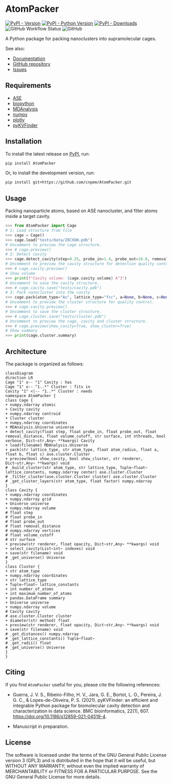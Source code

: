 # AtomPacker

[![PyPI - Version](https://img.shields.io/pypi/v/AtomPacker)](https://pypi.org/project/AtomPacker/)
[![PyPI - Python Version](https://img.shields.io/pypi/pyversions/AtomPacker)](https://pypi.org/project/AtomPacker/)
[![PyPI - Downloads](https://img.shields.io/pypi/dm/AtomPacker)](https://pypi.org/project/AtomPacker/)
![GitHub Workflow Status](https://img.shields.io/github/actions/workflow/status/cnpem/AtomPacker/testing.yml?label=testing)
![GitHub](https://img.shields.io/github/license/cnpem/AtomPacker)

A Python package for packing nanoclusters into supramolecular cages.

See also:

- [Documentation](https://cnpem.github.io/AtomPacker/)
- [GitHub repository](https://github.com/cnpem/AtomPacker/)
- [Issues](https://github.com/cnpem/AtomPacker/issues)

## Requirements

- [ASE](https://pypi.org/project/ase)
- [biopython](https://pypi.org/project/biopython)
- [MDAnalysis](https://pypi.org/project/MDAnalysis)
- [numpy](https://pypi.org/project/numpy)
- [plotly](https://pypi.org/project/plotly)
- [pyKVFinder](https://pypi.org/project/pyKVFinder)

## Installation

To install the latest release on [PyPI](https://pypi.org/project/AtomPacker/), run:

```bash
pip install AtomPacker
```

Or, to install the development version, run:

```bash
pip install git+https://github.com/cnpem/AtomPacker.git
```

## Usage

Packing nanoparticle atoms, based on ASE nanocluster, and filter atoms inside a target cavity.

```python
>>> from AtomPacker import Cage
# 1: Load structure from file
>>> cage = Cage()
>>> cage.load("tests/data/ZOCXOH.pdb")
# Uncomment to preview the cage structure.
>>> # cage.preview()
# 2: Detect cavity
>>> cage.detect_cavity(step=0.25, probe_in=1.4, probe_out=10.0, removal_distance=1.0, volume_cutoff=5.0)
# Uncomment to preview the cavity structure for detection quality control.
>>> # cage.cavity.preview()
# Show volume
>>> print(f"Cavity volume: {cage.cavity.volume} A^3")
# Uncomment to save the cavity structure.
>>> # cage.cavity.save("tests/cavity.pdb")
# 3: Pack nanocluster into the cavity
>>> cage.pack(atom_type="Au", lattice_type="fcc", a=None, b=None, c=None)
# Uncomment to preview the cluster structure for quality control.
>>> # cage.cavity.preview()
# Uncomment to save the cluster structure.
>>> # cage.cluster.save("tests/cluster.pdb")
# Uncomment to preview the cage, cavity and cluster structure.
>>> # cage.preview(show_cavity=True, show_cluster=True)
# Show summary
>>> print(cage.cluster.summary)
```

## Architecture

The package is organized as follows:

```mermaid
classDiagram
direction LR
Cage "1" o-- "1" Cavity : has
Cage "1" o-- "1..*" Cluster : fits in
Cavity "1" <|-- "1..*" Cluster : needs
namespace AtomPacker {
class Cage {
+ numpy.ndarray atomic
+ Cavity cavity
+ numpy.ndarray centroid
+ Cluster cluster
+ numpy.ndarray coordinates
+ MDAnalysis.Universe universe
+ detect_cavity(float step, float probe_in, float probe_out, float removal_distance, float volume_cutoff, str surface, int nthreads, bool verbose, Dict~str,Any~ **kwargs) Cavity
+ load(filename) MDAnalysis.Universe
+ pack(str lattice_type, str atom_type, float atom_radius, float a, float b, float c) ase.cluster.Cluster
+ preview(bool show_cavity, bool show_cluster, str renderer, Dict~str,Any~ **kwargs) void
# _build_cluster(str atom_type, str lattice_type, Tuple~float~ lattice_constants, numpy.ndarray center) ase.cluster.Cluster
# _filter_cluster(ase.cluster.Cluster cluster) ase.cluster.Cluster
# _get_cluster_layers(str atom_type, float factor) numpy.ndarray            
}
class Cavity {
+ numpy.ndarray coordinates
+ numpy.ndarray grid
+ Universe universe
+ numpy.ndarray volume
# float step
# float probe_in
# float probe_out
# float removal_distance
# numpy.ndarray vertices
# float volume_cutoff
# str surface
+ preview(str renderer, float opacity, Dict~str,Any~ **kwargs) void
+ select_cavity(List~int~ indexes) void
+ save(str filename) void
# _get_universe() Universe
}
class Cluster {
+ str atom_type
+ numpy.ndarray coordinates
+ str lattice_type
+ Tuple~float~ lattice_constants
+ int number_of_atoms
+ int maximum_number_of_atoms
+ pandas.DataFrame summary
+ Universe universe
+ numpy.ndarray volume
# Cavity cavity
# ase.cluster.Cluster cluster
+ diameter(str method) float
+ preview(str renderer, float opacity, Dict~str,Any~ **kwargs) void
+ save(str filename) void
# _get_distances() numpy.ndarray
# _get_lattice_constants() Tuple~float~
# _get_radii() float
# _get_universe() Universe  
}
}
```

## Citing

If you find `AtomPacker` useful for you, please cite the following references:

- Guerra, J. V. S., Ribeiro-Filho, H. V., Jara, G. E., Bortot, L. O., Pereira, J. G. C., & Lopes-de-Oliveira, P. S. (2021). pyKVFinder: an efficient and integrable Python package for biomolecular cavity detection and characterization in data science. BMC bioinformatics, 22(1), 607. https://doi.org/10.1186/s12859-021-04519-4.

- Manuscript in preparation.

## License

The software is licensed under the terms of the GNU General Public License version 3 (GPL3) and is distributed in the hope that it will be useful, but WITHOUT ANY WARRANTY; without even the implied warranty of MERCHANTABILITY or FITNESS FOR A PARTICULAR PURPOSE. See the GNU General Public License for more details.
